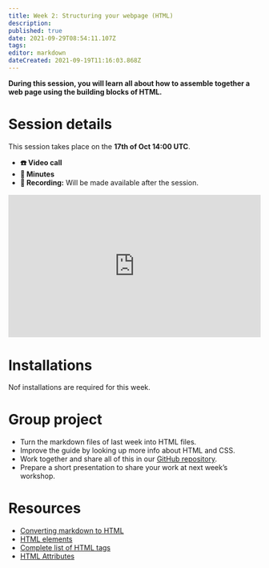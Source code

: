 ```yaml
---
title: Week 2: Structuring your webpage (HTML)
description: 
published: true
date: 2021-09-29T08:54:11.107Z
tags: 
editor: markdown
dateCreated: 2021-09-19T11:16:03.868Z
---
```


**During this session, you will learn all about how to assemble together a web page using the building blocks of HTML.**

# Session details
This session takes place on the **17th of Oct 14:00 UTC**.
- **☎️ Video call**
- **📝 Minutes**
- **🔴 Recording:** Will be made available after the session.

<div style="position: relative;padding-bottom: 56.25%;height: 0;margin-top:16px;">
  <iframe src="https://pitch.com/embed/34a0793b-1323-48ed-8666-0c412e5b9db1" allow="fullscreen" allowfullscreen="" width="100%" height="100%" style="border:0;position: absolute;top: 0;left: 0;"></iframe>
</div>

# Installations
Nof installations are required for this week.

# Group project
- Turn the markdown files of last week into HTML files.
- Improve the guide by looking up more info about HTML and CSS.
- Work together and share all of this in our [GitHub repository](https://github.com/activisthandbook/web-dev-course).
- Prepare a short presentation to share your work at next week’s workshop.

# Resources
- [Converting markdown to HTML](https://codingnconcepts.com/markdown/markdown-vs-html/)
- [HTML elements](https://www.w3schools.com/html/html_elements.asp)
- [Complete list of HTML tags](https://www.w3schools.com/TAGs/)
- [HTML Attributes](https://www.w3schools.com/tags/ref_attributes.asp)